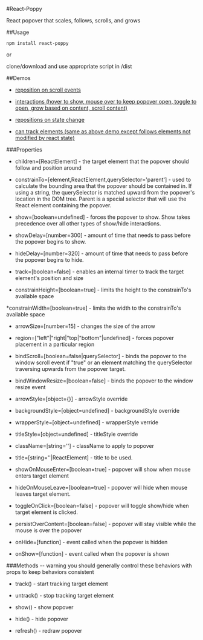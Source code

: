 #React-Poppy

React popover that scales, follows, scrolls, and grows


##Usage
```
npm install react-poppy
```

or

clone/download and use appropriate script in /dist




##Demos

* <a href="https://tadaa.github.io/demos/poppy/scroll.html" target="_blank">reposition on scroll events</a>

* <a href="https://tadaa.github.io/demos/poppy/interaction.html" target="_blank">interactions (hover to show, mouse over to keep popover open, toggle to open, grow based on content, scroll content)</a>

* <a href="https://tadaa.github.io/demos/poppy/statePosition.html" target="_blank">repositions on state change</a>

* <a href="https://tadaa.github.io/demos/poppy/track.html" target="_blank">can track elements (same as above demo except follows elements not modified by react state)</a>


###Properties
* children=[ReactElement] - the target element that the popover should follow and position around

* constrainTo=[element,ReactElement,querySelector='parent'] - used to calculate the bounding area that the popover should be contained in.  If using a string, the querySelector is matched upward from the popover's location in the DOM tree. Parent is a special selector that will use the React element containing the popover.

* show=[boolean=undefined] - forces the popover to show.  Show takes precedence over all other types of show/hide interactions.

* showDelay=[number=300] - amount of time that needs to pass before the popover begins to show.

* hideDelay=[number=320] - amount of time that needs to pass before the popover begins to hide.

* track=[boolean=false] - enables an internal timer to track the target element's position and size

* constrainHeight=[boolean=true] - limits the height to the constrainTo's available space

*constrainWidth=[boolean=true] - limits the width to the constrainTo's available space

* arrowSize=[number=15] - changes the size of the arrow

* region=["left"|"right|"top|"bottom"|undefined] - forces popover placement in a particular region

* bindScroll=[boolean=false|querySelector] - binds the popover to the window scroll event if "true" or an element matching the querySelector traversing upwards from the popover target.

* bindWindowResize=[boolean=false] - binds the popover to the window resize event

* arrowStyle=[object={}] - arrowStyle override

* backgroundStyle=[object=undefined] - backgroundStyle override

* wrapperStyle=[object=undefined] - wrapperStyle verride

* titleStyle=[object=undefined] - titleStyle override

* className=[string=''] - className to apply to popover

* title=[string=''|ReactElement] - title to be used.

* showOnMouseEnter=[boolean=true] - popover will show when mouse enters target element

* hideOnMouseLeave=[boolean=true] - popover will hide when mouse leaves target element.

* toggleOnClick=[boolean=false] - popover will toggle show/hide when target element is clicked.  

* persistOverContent=[boolean=false] - popover will stay visible while the mouse is over the popover

* onHide=[function] - event called when the popover is hidden

* onShow=[function] - event called when the popover is shown


###Methods -- warning you should generally control these behaviors with props to keep behaviors consistent

* track() -  start tracking target element

* untrack() -  stop tracking target element

* show() - show popover 

* hide() - hide popover

* refresh() - redraw popover

